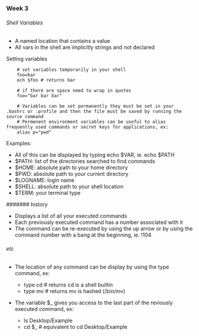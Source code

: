 ### Week 3

###### Shell Variables
* A named location that contains a value
* All vars in the shell are implicitly strings and not declared

Setting variables
```
	# set variables temporarily in your shell
	foo=bar
	ech $foo # returns bar

	# if there are space need to wrap in quotes
	foo="bar bar bar"

	# Variables can be set permanently they must be set in your .bashrc or .profile and then the file must be saved by running the source command
	# Permenent environment variables can be useful to alias frequently used commands or secret keys for applications, ex:
	alias p="pwd"

```

Examples:
* All of this can be displayed by typing echo $VAR, ie. echo $PATH
* $PATH: list of the directories searched to find commands
* $HOME: absolute path to your home directory
* $PWD: absolute path to your current directory
* $LOGNAME: login name
* $SHELL: absolute path to your shell location
* $TERM: your terminal type

####### history

* Displays a list of all your executed commands
* Each previously executed command has a number associated with it
* The command can be re-executed by using the up arrow or by using the command number with a bang at the beginning, ie. !104

###### etc

* The location of any command can be display by using the type command, ex:
	- type cd # returns cd is a shell builtin
	- type mv # returns mv is hashed (/bin/mv)

* The variable $_ gives you access to the last part of the reviously executed command, ex:
	- ls Desktop/Example
	- cd $_ # equivalent to cd Desktop/Example

